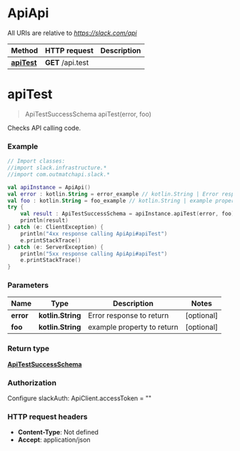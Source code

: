 # ApiApi

All URIs are relative to *https://slack.com/api*

Method | HTTP request | Description
------------- | ------------- | -------------
[**apiTest**](ApiApi.md#apiTest) | **GET** /api.test | 


<a name="apiTest"></a>
# **apiTest**
> ApiTestSuccessSchema apiTest(error, foo)



Checks API calling code.

### Example
```kotlin
// Import classes:
//import slack.infrastructure.*
//import com.outmatchapi.slack.*

val apiInstance = ApiApi()
val error : kotlin.String = error_example // kotlin.String | Error response to return
val foo : kotlin.String = foo_example // kotlin.String | example property to return
try {
    val result : ApiTestSuccessSchema = apiInstance.apiTest(error, foo)
    println(result)
} catch (e: ClientException) {
    println("4xx response calling ApiApi#apiTest")
    e.printStackTrace()
} catch (e: ServerException) {
    println("5xx response calling ApiApi#apiTest")
    e.printStackTrace()
}
```

### Parameters

Name | Type | Description  | Notes
------------- | ------------- | ------------- | -------------
 **error** | **kotlin.String**| Error response to return | [optional]
 **foo** | **kotlin.String**| example property to return | [optional]

### Return type

[**ApiTestSuccessSchema**](ApiTestSuccessSchema.md)

### Authorization


Configure slackAuth:
    ApiClient.accessToken = ""

### HTTP request headers

 - **Content-Type**: Not defined
 - **Accept**: application/json

